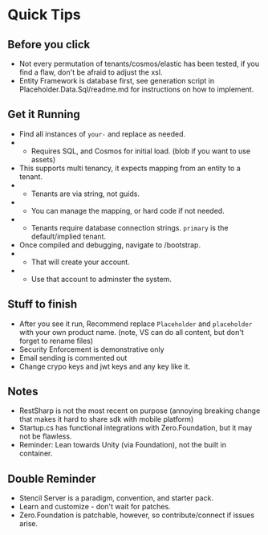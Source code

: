 # Quick Tips

## Before you click
- Not every permutation of tenants/cosmos/elastic has been tested, if you find a flaw, don't be afraid to adjust the xsl.
- Entity Framework is database first, see generation script in Placeholder.Data.Sql/readme.md for instructions on how to implement.

## Get it Running
- Find all instances of `your-` and replace as needed.
- - Requires SQL, and Cosmos for initial load. (blob if you want to use assets)
- This supports multi tenancy, it expects mapping from an entity to a tenant.
- - Tenants are via string, not guids.
- - You can manage the mapping, or hard code if not needed.
- - Tenants require database connection strings. `primary` is the default/implied tenant.
- Once compiled and debugging, navigate to /bootstrap.
- - That will create your account.
- - Use that account to adminster the system.


## Stuff to finish
- After you see it run, Recommend replace `Placeholder` and `placeholder` with your own product name. (note, VS can do all content, but don't forget to rename files)
- Security Enforcement is demonstrative only
- Email sending is commented out
- Change crypo keys and jwt keys and any key like it.

## Notes
- RestSharp is not the most recent on purpose (annoying breaking change that makes it hard to share sdk with mobile platform)
- Startup.cs has functional integrations with Zero.Foundation, but it may not be flawless. 
- Reminder: Lean towards Unity (via Foundation), not the built in container.

## Double Reminder
- Stencil Server is a paradigm, convention, and starter pack.
- Learn and customize - don't wait for patches.
- Zero.Foundation is patchable, however, so contribute/connect if issues arise.